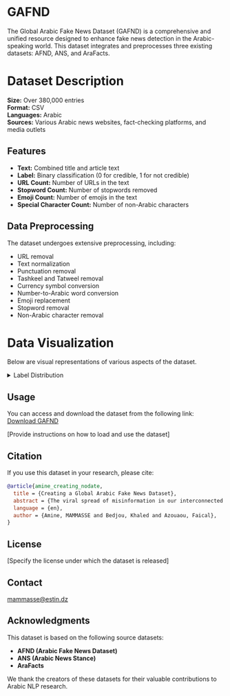 # GAFND
The Global Arabic Fake News Dataset (GAFND) is a comprehensive and unified resource designed to enhance fake news detection in the Arabic-speaking world. This dataset integrates and preprocesses three existing datasets: AFND, ANS, and AraFacts.

# Dataset Description

**Size:** Over 380,000 entries  
**Format:** CSV  
**Languages:** Arabic  
**Sources:** Various Arabic news websites, fact-checking platforms, and media outlets

## Features

- **Text:** Combined title and article text
- **Label:** Binary classification (0 for credible, 1 for not credible)
- **URL Count:** Number of URLs in the text
- **Stopword Count:** Number of stopwords removed
- **Emoji Count:** Number of emojis in the text
- **Special Character Count:** Number of non-Arabic characters

## Data Preprocessing

The dataset undergoes extensive preprocessing, including:

- URL removal
- Text normalization
- Punctuation removal
- Tashkeel and Tatweel removal
- Currency symbol conversion
- Number-to-Arabic word conversion
- Emoji replacement
- Stopword removal
- Non-Arabic character removal

# Data Visualization
Below are visual representations of various aspects of the dataset.

<details>
  <summary>Label Distribution</summary>
<img src="https://github.com/MammasseAmine/GAFND/blob/main/EDA/Label%20Distribution.png?raw=true">
</details>

## Usage

You can access and download the dataset from the following link:  
[Download GAFND](https://drive.google.com/file/d/1BdxUs_ObDSAo3F9jXp8AfCcfwAUMmhB-/view?usp=sharing)

[Provide instructions on how to load and use the dataset]

## Citation

If you use this dataset in your research, please cite:  
```bibtex
@article{amine_creating_nodate,
  title = {Creating a Global Arabic Fake News Dataset},
  abstract = {The viral spread of misinformation in our interconnected world threatens the fabric of social trust and undermines the integrity of public perception, particularly in the Arabic-speaking world where resources for combating misinformation are limited. To address this challenge, we introduce the Global Arabic Fake News Dataset (GAFND), a comprehensive and unified dataset designed to enhance fake news detection in Arabic contexts. We combine three existing datasets—AFND, ANS, and AraFacts to create a larger, more diverse, and high-quality resource that captures the linguistic and cultural nuances of Arabic fake news. This combination is essential to overcome the limitations of individual datasets, such as size, diversity, and representation, which can lead to biased and inaccurate models. The resulting dataset comprises over 380,000 entries, enriched with features such as URL count, stopword count, emoji count, and special character count, facilitating nuanced analysis and improving detection performance. GAFND represents a significant step forward in Arabic fake news detection research, ultimately contributing to the fight against misinformation and supporting media literacy in Arabic-speaking communities.},
  language = {en},
  author = {Amine, MAMMASSE and Bedjou, Khaled and Azouaou, Faical},
}
```
## License

[Specify the license under which the dataset is released]

## Contact

mammasse@estin.dz

## Acknowledgments

This dataset is based on the following source datasets:

- **AFND (Arabic Fake News Dataset)**
- **ANS (Arabic News Stance)**
- **AraFacts**

We thank the creators of these datasets for their valuable contributions to Arabic NLP research.
